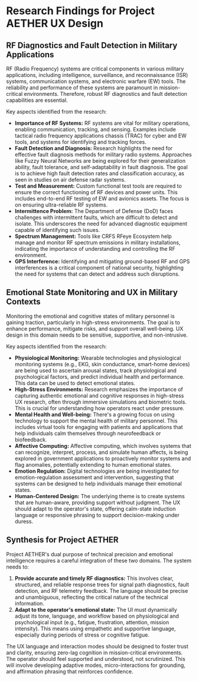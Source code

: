 
# Research Findings for Project AETHER UX Design

## RF Diagnostics and Fault Detection in Military Applications

RF (Radio Frequency) systems are critical components in various military applications, including intelligence, surveillance, and reconnaissance (ISR) systems, communication systems, and electronic warfare (EW) tools. The reliability and performance of these systems are paramount in mission-critical environments. Therefore, robust RF diagnostics and fault detection capabilities are essential.

Key aspects identified from the research:

*   **Importance of RF Systems:** RF systems are vital for military operations, enabling communication, tracking, and sensing. Examples include tactical radio frequency applications chassis (TRAC) for cyber and EW tools, and systems for identifying and tracking forces.
*   **Fault Detection and Diagnosis:** Research highlights the need for effective fault diagnosis methods for military radio systems. Approaches like Fuzzy Neural Networks are being explored for their generalization ability, fault tolerance, and self-adaptability in fault diagnosis. The goal is to achieve high fault detection rates and classification accuracy, as seen in studies on air defense radar systems.
*   **Test and Measurement:** Custom functional test tools are required to ensure the correct functioning of RF devices and power units. This includes end-to-end RF testing of EW and avionics assets. The focus is on ensuring ultra-reliable RF systems.
*   **Intermittence Problem:** The Department of Defense (DoD) faces challenges with intermittent faults, which are difficult to detect and isolate. This underscores the need for advanced diagnostic equipment capable of identifying such issues.
*   **Spectrum Management:** Tools like CRFS RFeye Ecosystem help manage and monitor RF spectrum emissions in military installations, indicating the importance of understanding and controlling the RF environment.
*   **GPS Interference:** Identifying and mitigating ground-based RF and GPS interferences is a critical component of national security, highlighting the need for systems that can detect and address such disruptions.

## Emotional State Monitoring and UX in Military Contexts

Monitoring the emotional and cognitive states of military personnel is gaining traction, particularly in high-stress environments. The goal is to enhance performance, mitigate risks, and support overall well-being. UX design in this domain needs to be sensitive, supportive, and non-intrusive.

Key aspects identified from the research:

*   **Physiological Monitoring:** Wearable technologies and physiological monitoring systems (e.g., EKG, skin conductance, smart-home devices) are being used to ascertain arousal states, track physiological and psychological factors, and predict individual health and performance. This data can be used to detect emotional states.
*   **High-Stress Environments:** Research emphasizes the importance of capturing authentic emotional and cognitive responses in high-stress UX research, often through immersive simulations and biometric tools. This is crucial for understanding how operators react under pressure.
*   **Mental Health and Well-being:** There's a growing focus on using technology to support the mental health of military personnel. This includes virtual tools for engaging with patients and applications that help individuals calm themselves through neurofeedback or biofeedback.
*   **Affective Computing:** Affective computing, which involves systems that can recognize, interpret, process, and simulate human affects, is being explored in government applications to proactively monitor systems and flag anomalies, potentially extending to human emotional states.
*   **Emotion Regulation:** Digital technologies are being investigated for emotion-regulation assessment and intervention, suggesting that systems can be designed to help individuals manage their emotional states.
*   **Human-Centered Design:** The underlying theme is to create systems that are human-aware, providing support without judgment. The UX should adapt to the operator's state, offering calm-state induction language or responsive phrasing to support decision-making under duress.

## Synthesis for Project AETHER

Project AETHER's dual purpose of technical precision and emotional intelligence requires a careful integration of these two domains. The system needs to:

1.  **Provide accurate and timely RF diagnostics:** This involves clear, structured, and reliable response trees for signal path diagnostics, fault detection, and RF telemetry feedback. The language should be precise and unambiguous, reflecting the critical nature of the technical information.
2.  **Adapt to the operator's emotional state:** The UI must dynamically adjust its tone, language, and workflow based on physiological and psychological input (e.g., fatigue, frustration, attention, mission intensity). This means using empathetic and supportive language, especially during periods of stress or cognitive fatigue.

The UX language and interaction modes should be designed to foster trust and clarity, ensuring zero-lag cognition in mission-critical environments. The operator should feel supported and understood, not scrutinized. This will involve developing adaptive modes, micro-interactions for grounding, and affirmation phrasing that reinforces confidence.

